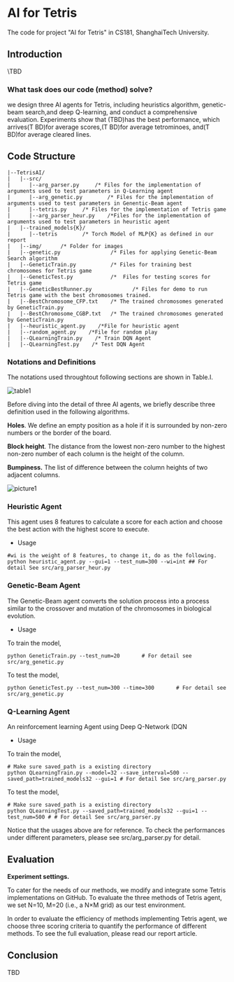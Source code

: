 # AI for Tetris

The code for project "AI for Tetris" in CS181, ShanghaiTech University.

## Introduction

\TBD

### **What task does our code (method) solve?**

we design three AI agents for  Tetris,  including  heuristics  algorithm,  genetic-beam  search,and  deep  Q-learning,  and  conduct  a  comprehensive  evaluation. Experiments  show  that  (TBD)has  the  best  performance,  which arrives(T BD)for  average  scores,(T BD)for  average  tetrominoes,  and(T BD)for  average  cleared  lines.



## Code Structure

```
|--TetrisAI/
|   |--src/
|      |--arg_parser.py		/* Files for the implementation of arguments used to test parameters in Q-Learning agent
|      |--arg_genetic.py		/* Files for the implementation of arguments used to test parameters in Genentic-Beam agent
|      |--tetris.py     /* Files for the implementation of Tetris game
|      |--arg_parser_heur.py    /*Files for the implementation of arguments used to test parameters in heuristic agent
|   |--trained_models{K}/
|      |--tetris		/* Torch Model of MLP{K} as defined in our report
|   |--img/      /* Folder for images
|   |--genetic.py                /* Files for applying Genetic-Beam Search algorithm
|   |--GeneticTrain.py           /* Files for training best chromosomes for Tetris game
|   |--GeneticTest.py            /*  Files for testing scores for Tetris game
|   |--GeneticBestRunner.py             /* Files for demo to run Tetris game with the best chromosomes trained.
|   |--BestChromosome_CFP.txt    /* The trained chromosomes generated by GeneticTrain.py
|   |--BestChromosome_CGBP.txt   /* The trained chromosomes generated by GeneticTrain.py
|   |--heuristic_agent.py    /*File for heuristic agent
|   |--random_agent.py    /*File for random play
|   |--QLearningTrain.py    /* Train DQN Agent 
|   |--QLearningTest.py    /* Test DQN Agent
```



### Notations and Definitions

The notations used throughtout following sections are shown in Table.Ⅰ.

![table1](https://github.com/caohch-1/AI-Project/blob/main/DQN/img/table1.png)

Before diving into the detail of three AI agents, we briefly describe three definition used in the following algorithms.

__Holes__. We define an empty position as a hole if it is surrounded by non-zero numbers or the border of the board.

__Block height__. The distance from the lowest non-zero number to the highest non-zero number of each column is the height of the column.

__Bumpiness.__ The list of difference between the column heights of two adjacent columns.

![picture1](https://github.com/caohch-1/AI-Project/blob/main/DQN/img/picture1.png)



### Heuristic Agent

This agent uses 8 features to calculate a score for each action and choose the best action with the highest score to execute.

- Usage

```
#wi is the weight of 8 features, to change it, do as the following.
python heuristic_agent.py --gui=1 --test_num=300 --wi=int ## For detail See src/arg_parser_heur.py
```



### Genetic-Beam Agent

The Genetic-Beam agent converts the solution process into a process similar to the crossover and mutation of the chromosomes in biological evolution. 

- Usage

To train the model,
```
python GeneticTrain.py --test_num=20       # For detail see src/arg_genetic.py
```
To test the model,
```
python GeneticTest.py --test_num=300 --time=300       # For detail see src/arg_genetic.py
```



### Q-Learning Agent

An reinforcement learning Agent using Deep Q-Network (DQN

- Usage

To train the model,
```
# Make sure saved_path is a existing directory
python QLearningTrain.py --model=32 --save_interval=500 --saved_path=trained_models32 --gui=1 # For detail See src/arg_parser.py
```

To test the model,
```
# Make sure saved_path is a existing directory
python QLearningTest.py --saved_path=trained_models32 --gui=1 --test_num=500 # # For detail See src/arg_parser.py
```
Notice that the usages above are for reference. To check the performances under different parameters, please see src/arg_parser.py for detail.


## Evaluation

**Experiment settings.**

To cater for the needs of our methods, we modify  and integrate some Tetris implementations on GitHub. To evaluate the three methods of Tetris agent, we set N=10, M=20 (i.e., a N×M grid) as our test environment.



In order to evaluate the efficiency of methods implementing Tetris agent, we choose three scoring criteria to quantify the performance of different methods. To see the full evaluation, please read our report article.

## Conclusion

TBD
